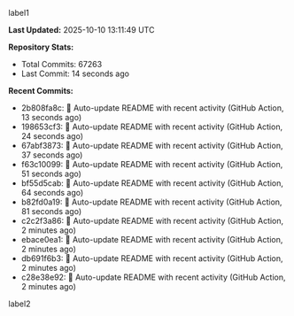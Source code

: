 
label1 
<!-- ACTIVITY_START -->
**Last Updated:** 2025-10-10 13:11:49 UTC

**Repository Stats:**
- Total Commits: 67263
- Last Commit: 14 seconds ago

**Recent Commits:**
- 2b808fa8c: 🤖 Auto-update README with recent activity (GitHub Action, 13 seconds ago)
- 198653cf3: 🤖 Auto-update README with recent activity (GitHub Action, 24 seconds ago)
- 67abf3873: 🤖 Auto-update README with recent activity (GitHub Action, 37 seconds ago)
- f63c10099: 🤖 Auto-update README with recent activity (GitHub Action, 51 seconds ago)
- bf55d5cab: 🤖 Auto-update README with recent activity (GitHub Action, 64 seconds ago)
- b82fd0a19: 🤖 Auto-update README with recent activity (GitHub Action, 81 seconds ago)
- c2c2f3a86: 🤖 Auto-update README with recent activity (GitHub Action, 2 minutes ago)
- ebace0ea1: 🤖 Auto-update README with recent activity (GitHub Action, 2 minutes ago)
- db691f6b3: 🤖 Auto-update README with recent activity (GitHub Action, 2 minutes ago)
- c28e38e92: 🤖 Auto-update README with recent activity (GitHub Action, 2 minutes ago)
<!-- ACTIVITY_END -->

label2
